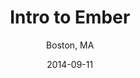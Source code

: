 ---
date: 2014-09-11
title: 'Intro to Ember'
stub: 'intro-to-ember'
subtitle: 'Boston, MA'
published: false
---